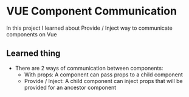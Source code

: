 # VUE Component Communication

In this project I learned about Provide / Inject way to communicate components on Vue

## Learned thing

- There are 2 ways of communication between components:
    - With props: A component can pass props to a child component
    - Provide / Inject: A child component can inject props that will be provided for an ancestor component